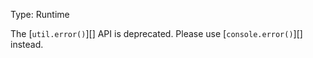 
Type: Runtime

The [`util.error()`][] API is deprecated. Please use [`console.error()`][]
instead.

<a id="DEP0030"></a>
